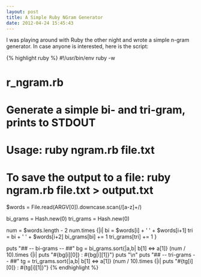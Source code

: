 ```yaml
---
layout: post
title: A Simple Ruby NGram Generator
date: 2012-04-24 15:45:43
---
```


I was playing around with Ruby the other night and wrote a simple n-gram generator. In case anyone is interested, here is the script:

{% highlight ruby %}
#!/usr/bin/env ruby -w
# r_ngram.rb
# Generate a simple bi- and tri-gram, prints to STDOUT
# Usage: ruby ngram.rb file.txt
# To save the output to a file: ruby ngram.rb file.txt > output.txt

$words = File.read(ARGV[0]).downcase.scan(/[a-z]+/)

bi_grams = Hash.new(0)
tri_grams = Hash.new(0)

num = $words.length - 2
num.times {|i|
  bi = $words[i] + ' ' + $words[i+1]
  tri = bi + ' ' + $words[i+2]
  bi_grams[bi] += 1
  tri_grams[tri] += 1
}

puts "## -- bi-grams -- ##"
bg = bi_grams.sort{|a,b| b[1] <=> a[1]}
(num / 10).times {|i| puts "#{bg[i][0]} : #{bg[i][1]}"}
puts "\n"
puts "## -- tri-grams -- ##"
tg = tri_grams.sort{|a,b| b[1] <=> a[1]}
(num / 10).times {|i| puts "#{tg[i][0]} : #{tg[i][1]}"}
{% endhighlight %}